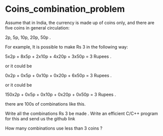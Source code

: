 # Coins_combination_problem

Assume that in India, the currency is made up of coins only, and there are five coins in general circulation:

 2p, 5p, 10p, 20p, 50p .

 For example, It is possible to make Rs 3 in the following way:

5x2p + 8x5p + 2x10p + 4x20p + 3x50p = 3 Rupees .

or it could be 

0x2p + 0x5p + 0x10p + 0x20p + 6x50p = 3 Rupees .

or it could be 

150x2p + 0x5p + 0x10p + 0x20p + 0x50p = 3 Rupees .

there are 100s of combinations like this. 


Write all the combinations  Rs 3 be made . Write an efficient C/C++ program for this and send us the github link

How many combinations use less than 3 coins ? 

